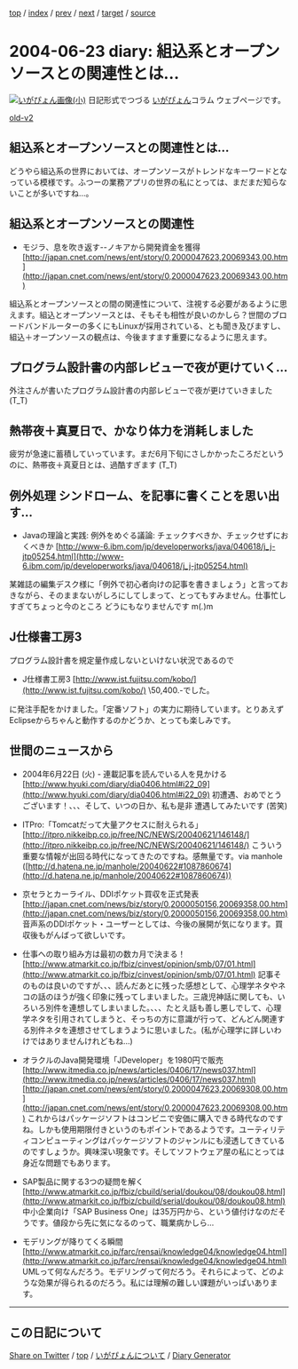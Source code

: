 [top](https://igapyon.github.io/diary/) 
 / [index](https://igapyon.github.io/diary/2004/index.html) 
 / [prev](https://igapyon.github.io/diary/2004/ig040617.html) 
 / [next](https://igapyon.github.io/diary/2004/ig040624.html) 
 / [target](https://igapyon.github.io/diary/2004/ig040623.html) 
 / [source](https://github.com/igapyon/diary/blob/gh-pages/2004/ig040623.html.src.md) 

2004-06-23 diary: 組込系とオープンソースとの関連性とは…
=====================================================================================================
[![いがぴょん画像(小)](https://igapyon.github.io/diary/images/iga200306s.jpg "いがぴょん")](https://igapyon.github.io/diary/memo/memoigapyon.html) 日記形式でつづる [いがぴょん](https://igapyon.github.io/diary/memo/memoigapyon.html)コラム ウェブページです。

[old-v2](ig040623-orig.html)

## 組込系とオープンソースとの関連性とは…

どうやら組込系の世界においては、オープンソースがトレンドなキーワードとなっている模様です。ふつーの業務アプリの世界の私にとっては、まだまだ知らないことが多いですね…。


## 組込系とオープンソースとの関連性

* モジラ、息を吹き返す--ノキアから開発資金を獲得
  [http://japan.cnet.com/news/ent/story/0,2000047623,20069343,00.htm](http://japan.cnet.com/news/ent/story/0,2000047623,20069343,00.htm)

組込系とオープンソースとの間の関連性について、注視する必要があるように思えます。組込とオープンソースとは、そもそも相性が良いのかしら？世間のブロードバンドルーターの多くにもLinuxが採用されている、とも聞き及びますし、組込＋オープンソースの観点は、今後ますます重要になるように思えます。

## プログラム設計書の内部レビューで夜が更けていく…

外注さんが書いたプログラム設計書の内部レビューで夜が更けていきました (T_T)

## 熱帯夜＋真夏日で、かなり体力を消耗しました

疲労が急速に蓄積していっています。まだ6月下旬にさしかかったころだというのに、熱帯夜＋真夏日とは、過酷すぎます
(T_T)

## 例外処理 シンドローム、を記事に書くことを思い出す…

* Javaの理論と実践: 例外をめぐる議論: チェックすべきか、チェックせずにおくべきか
  [http://www-6.ibm.com/jp/developerworks/java/040618/j_j-jtp05254.html](http://www-6.ibm.com/jp/developerworks/java/040618/j_j-jtp05254.html)

某雑誌の編集デスク様に「例外で初心者向けの記事を書きましょう」と言っておきながら、そのままないがしろにしてしまって、とってもすみません。仕事忙しすぎてちょっと今のところ どうにもなりませんです m(_._)m

## J仕様書工房3

プログラム設計書を規定量作成しないといけない状況であるので

* J仕様書工房3
  [http://www.ist.fujitsu.com/kobo/](http://www.ist.fujitsu.com/kobo/)
  \50,400.-でした。

に発注手配をかけました。「定番ソフト」の実力に期待しています。とりあえずEclipseからちゃんと動作するのかどうか、とっても楽しみです。

## 世間のニュースから

* 2004年6月22日 (火) - 連載記事を読んでいる人を見かける
  [http://www.hyuki.com/diary/dia0406.html#i22_09](http://www.hyuki.com/diary/dia0406.html#i22_09)
  初遭遇、おめでとうございます！、、、そして、いつの日か、私も是非 遭遇してみたいです
  (苦笑)
  
* ITPro:「Tomcatだって大量アクセスに耐えられる」
  [http://itpro.nikkeibp.co.jp/free/NC/NEWS/20040621/146148/](http://itpro.nikkeibp.co.jp/free/NC/NEWS/20040621/146148/)
  こういう重要な情報が出回る時代になってきたのですね。感無量です。via manhole
  ([http://d.hatena.ne.jp/manhole/20040622#1087860674](http://d.hatena.ne.jp/manhole/20040622#1087860674))
  
* 京セラとカーライル、DDIポケット買収を正式発表
  [http://japan.cnet.com/news/biz/story/0,2000050156,20069358,00.htm](http://japan.cnet.com/news/biz/story/0,2000050156,20069358,00.htm)
  音声系のDDIポケット・ユーザーとしては、今後の展開が気になります。買収後もがんばって欲しいです。
  
* 仕事への取り組み方は最初の数カ月で決まる！
  [http://www.atmarkit.co.jp/fbiz/cinvest/opinion/smb/07/01.html](http://www.atmarkit.co.jp/fbiz/cinvest/opinion/smb/07/01.html)
  記事そのものは良いのですが、、、読んだあとに残った感想として、心理学ネタやネコの話のほうが強く印象に残ってしまいました。三歳児神話に関しても、いろいろ別件を連想してしまいました。、、、たとえ話も善し悪しでして、心理学ネタを引用されてしまうと、そっちの方に意識が行って、どんどん関連する別件ネタを連想させてしまうように思いました。(私が心理学に詳しいわけではありませんけれどもね…)
  
* オラクルのJava開発環境「JDeveloper」を1980円で販売
  [http://www.itmedia.co.jp/news/articles/0406/17/news037.html](http://www.itmedia.co.jp/news/articles/0406/17/news037.html)[http://japan.cnet.com/news/ent/story/0,2000047623,20069308,00.htm](http://japan.cnet.com/news/ent/story/0,2000047623,20069308,00.htm)
  これからはパッケージソフトはコンビニで安価に購入できる時代なのですね。しかも使用期限付きというのもポイントであるようです。ユーティリティコンピューティングはパッケージソフトのジャンルにも浸透してきているのですしょうか。興味深い現象です。そしてソフトウェア屋の私にとっては身近な問題でもあります。
  
* SAP製品に関する3つの疑問を解く
  [http://www.atmarkit.co.jp/fbiz/cbuild/serial/doukou/08/doukou08.html](http://www.atmarkit.co.jp/fbiz/cbuild/serial/doukou/08/doukou08.html)
  中小企業向け「SAP Business One」は35万円から、という値付けなのだそうです。値段から先に気になるのって、職業病かしら…
  
* モデリングが降りてくる瞬間
  [http://www.atmarkit.co.jp/farc/rensai/knowledge04/knowledge04.html](http://www.atmarkit.co.jp/farc/rensai/knowledge04/knowledge04.html)
  UMLって何なんだろう。モデリングって何だろう。それらによって、どのような効果が得られるのだろう。私には理解の難しい課題がいっぱいあります。

----------------------------------------------------------------------------------------------------

## この日記について

[Share on Twitter](https://twitter.com/intent/tweet?hashtags=igapyon%2Cdiary%2C%E3%81%84%E3%81%8C%E3%81%B4%E3%82%87%E3%82%93&text=%E7%B5%84%E8%BE%BC%E7%B3%BB%E3%81%A8%E3%82%AA%E3%83%BC%E3%83%97%E3%83%B3%E3%82%BD%E3%83%BC%E3%82%B9%E3%81%A8%E3%81%AE%E9%96%A2%E9%80%A3%E6%80%A7%E3%81%A8%E3%81%AF%E2%80%A6&url=https%3A%2F%2Figapyon.github.io%2Fdiary%2F2004%2Fig040623.html) / [top](https://igapyon.github.io/diary/) / [いがぴょんについて](https://igapyon.github.io/diary/memo/memoigapyon.html) / [Diary Generator](https://github.com/igapyon/igapyonv3)
